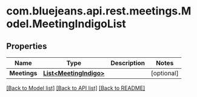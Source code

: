 # com.bluejeans.api.rest.meetings.Model.MeetingIndigoList
## Properties

Name | Type | Description | Notes
------------ | ------------- | ------------- | -------------
**Meetings** | [**List&lt;MeetingIndigo&gt;**](MeetingIndigo.md) |  | [optional] 

[[Back to Model list]](../README.md#documentation-for-models) [[Back to API list]](../README.md#documentation-for-api-endpoints) [[Back to README]](../README.md)

